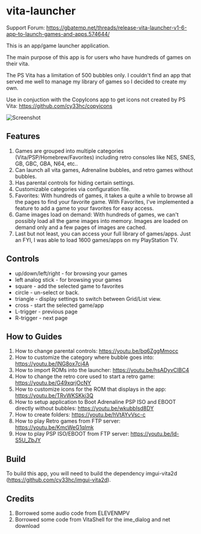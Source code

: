 # vita-launcher

Support Forum:
https://gbatemp.net/threads/release-vita-launcher-v1-6-app-to-launch-games-and-apps.574644/

This is an app/game launcher application.

The main purpose of this app is for users who have hundreds of games on their vita.

The PS Vita has a limitation of 500 bubbles only. I couldn't find an app that served me well
to manage my library of games so I decided to create my own.

Use in conjuction with the CopyIcons app to get icons not created by PS Vita: https://github.com/cy33hc/copyicons

![Screenshot](screenshot.jpg)

## Features

1. Games are grouped into multiple categories (Vita/PSP/Homebrew/Favorites) including retro consoles like NES, SNES, GB, GBC, GBA, N64, etc..
2. Can launch all vita games, Adrenaline bubbles, and retro games without bubbles.
3. Has parental controls for hiding certain settings.
4. Customizable categories via configuration file.
3. Favorites: With hundreds of games, it takes a quite a while to browse all the pages to find your favorite game. With Favorites, I've implemented a feature to add a game to your favorites for easy access.
4. Game images load on demand: With hundreds of games, we can't possibly load all the game images into memory. Images are loaded on demand only and a few pages of images are cached.
5. Last but not least, you can access your full library of games/apps. Just an FYI, I was able to load 1600 games/apps on my PlayStation TV.

## Controls

- up/down/left/right - for browsing your games 
- left analog stick - for browsing your games
- square - add the selected game to favorites
- circle - un-select or back.
- triangle - display settings to switch between Grid/List view.
- cross - start the selected game/app
- L-trigger - previous page
- R-trigger - next page

## How to Guides
1. How to change parental controls: https://youtu.be/bq6ZggMmocc
2. How to customize the category where bubble goes into: https://youtu.be/lNG8ox7cj4A
3. How to import ROMs into the launcher: https://youtu.be/hsADyvClBC4
4. How to change the retro core used to start a retro game: https://youtu.be/G49xqrjOcNY
5. How to customize icons for the ROM that displays in the app: https://youtu.be/TRvWKSKki3Q
6. How to setup application to Boot Adrenaline PSP ISO and EBOOT directly without bubbles: https://youtu.be/wkubbIsd8DY
7. How to create folders: https://youtu.be/hVtAYvVsc-c
8. How to play Retro games from FTP server: https://youtu.be/KmcWeG1qImk
9. How to play PSP ISO/EBOOT from FTP server: https://youtu.be/Id-S5U_ZbJY
   
## Build
To build this app, you will need to build the dependency imgui-vita2d (https://github.com/cy33hc/imgui-vita2d).

## Credits
1. Borrowed some audio code from ELEVENMPV
2. Borrowed some code from VitaShell for the ime_dialog and net download
